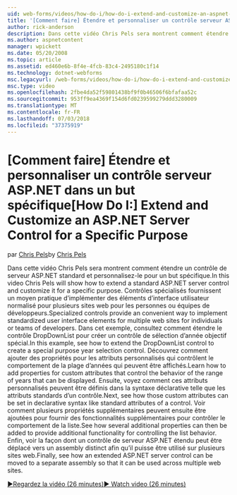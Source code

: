 ```yaml
---
uid: web-forms/videos/how-do-i/how-do-i-extend-and-customize-an-aspnet-server-control-for-a-specific-purpose
title: '[Comment faire] Étendre et personnaliser un contrôle serveur ASP.NET dans un but spécifique | Microsoft Docs'
author: rick-anderson
description: Dans cette vidéo Chris Pels sera montrent comment étendre un contrôle de serveur ASP.NET standard et personnalisez-le pour un but spécifique. Contrôles spécialisés fournissent un c...
ms.author: aspnetcontent
manager: wpickett
ms.date: 05/20/2008
ms.topic: article
ms.assetid: ed460e6b-8f4e-4fcb-83c4-2495180c1f14
ms.technology: dotnet-webforms
msc.legacyurl: /web-forms/videos/how-do-i/how-do-i-extend-and-customize-an-aspnet-server-control-for-a-specific-purpose
msc.type: video
ms.openlocfilehash: 2fbe4da52f59801438bf9f0b46506f6bfafaa52c
ms.sourcegitcommit: 953ff9ea4369f154d6fd0239599279ddd3280009
ms.translationtype: MT
ms.contentlocale: fr-FR
ms.lasthandoff: 07/03/2018
ms.locfileid: "37375919"
---
```

<a name="how-do-i-extend-and-customize-an-aspnet-server-control-for-a-specific-purpose"></a><span data-ttu-id="c18aa-104">[Comment faire] Étendre et personnaliser un contrôle serveur ASP.NET dans un but spécifique</span><span class="sxs-lookup"><span data-stu-id="c18aa-104">[How Do I:] Extend and Customize an ASP.NET Server Control for a Specific Purpose</span></span>
====================
<span data-ttu-id="c18aa-105">par [Chris Pels](https://twitter.com/chrispels)</span><span class="sxs-lookup"><span data-stu-id="c18aa-105">by [Chris Pels](https://twitter.com/chrispels)</span></span>

<span data-ttu-id="c18aa-106">Dans cette vidéo Chris Pels sera montrent comment étendre un contrôle de serveur ASP.NET standard et personnalisez-le pour un but spécifique.</span><span class="sxs-lookup"><span data-stu-id="c18aa-106">In this video Chris Pels will show how to extend a standard ASP.NET server control and customize it for a specific purpose.</span></span> <span data-ttu-id="c18aa-107">Contrôles spécialisés fournissent un moyen pratique d’implémenter des éléments d’interface utilisateur normalisé pour plusieurs sites web pour les personnes ou équipes de développeurs.</span><span class="sxs-lookup"><span data-stu-id="c18aa-107">Specialized controls provide an convenient way to implement standardized user interface elements for multiple web sites for individuals or teams of developers.</span></span> <span data-ttu-id="c18aa-108">Dans cet exemple, consultez comment étendre le contrôle DropDownList pour créer un contrôle de sélection d’année objectif spécial.</span><span class="sxs-lookup"><span data-stu-id="c18aa-108">In this example, see how to extend the DropDownList control to create a special purpose year selection control.</span></span> <span data-ttu-id="c18aa-109">Découvrez comment ajouter des propriétés pour les attributs personnalisés qui contrôlent le comportement de la plage d’années qui peuvent être affichés.</span><span class="sxs-lookup"><span data-stu-id="c18aa-109">Learn how to add properties for custom attributes that control the behavior of the range of years that can be displayed.</span></span> <span data-ttu-id="c18aa-110">Ensuite, voyez comment ces attributs personnalisés peuvent être définis dans la syntaxe déclarative telle que les attributs standards d’un contrôle.</span><span class="sxs-lookup"><span data-stu-id="c18aa-110">Next, see how those custom attributes can be set in declarative syntax like standard attributes of a control.</span></span> <span data-ttu-id="c18aa-111">Voir comment plusieurs propriétés supplémentaires peuvent ensuite être ajoutées pour fournir des fonctionnalités supplémentaires pour contrôler le comportement de la liste.</span><span class="sxs-lookup"><span data-stu-id="c18aa-111">See how several additional properties can then be added to provide additional functionality for controlling the list behavior.</span></span> <span data-ttu-id="c18aa-112">Enfin, voir la façon dont un contrôle de serveur ASP.NET étendu peut être déplacé vers un assembly distinct afin qu’il puisse être utilisé sur plusieurs sites web.</span><span class="sxs-lookup"><span data-stu-id="c18aa-112">Finally, see how an extended ASP.NET server control can be moved to a separate assembly so that it can be used across multiple web sites.</span></span>

[<span data-ttu-id="c18aa-113">&#9654;Regardez la vidéo (26 minutes)</span><span class="sxs-lookup"><span data-stu-id="c18aa-113">&#9654; Watch video (26 minutes)</span></span>](https://channel9.msdn.com/Blogs/ASP-NET-Site-Videos/how-do-i-extend-and-customize-an-aspnet-server-control-for-a-specific-purpose)
